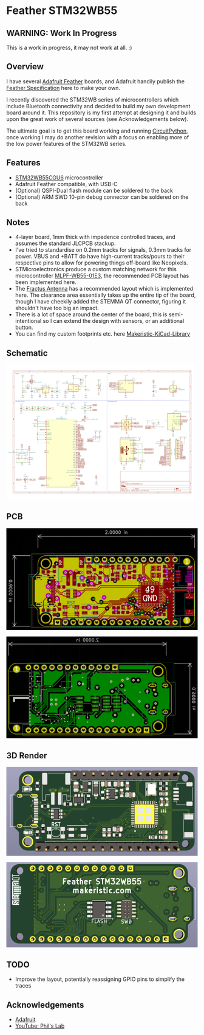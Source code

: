 # Feather STM32WB55

## WARNING: Work In Progress

This is a work in progress, it may not work at all.  :)

## Overview

I have several [Adafruit Feather](https://www.adafruit.com/category/943) boards, and Adafruit handily publish the [Feather Specification](https://learn.adafruit.com/adafruit-feather/feather-specification) here to make your own.  

I recently discovered the STM32WB series of microcontrollers which include Bluetooth connectivity and decided to build my own development board around it.  This repository is my first attempt at designing it and builds upon the great work of several sources (see Acknowledgements below).

The ultimate goal is to get this board working and running [CircuitPython](https://circuitpython.org/), once working I may do another revision with a focus on enabling more of the low power features of the STM32WB series.

## Features

* [STM32WB55CGU6](https://www.st.com/en/microcontrollers-microprocessors/stm32wb55cg.html) microcontroller
* Adafruit Feather compatible, with USB-C
* (Optional) QSPI-Dual flash module can be soldered to the back
* (Optional) ARM SWD 10-pin debug connector can be soldered on the back

## Notes

* 4-layer board, 1mm thick with impedence controlled traces, and assumes the standard JLCPCB stackup.
* I've tried to standardise on 0.2mm tracks for signals, 0.3mm tracks for power.  VBUS and +BATT do have high-current tracks/pours to their respective pins to allow for powering things off-board like Neopixels.
* STMicroelectronics produce a custom matching network for this microcontroller [MLPF-WB55-01E3](https://www.st.com/en/emi-filtering-and-signal-conditioning/mlpf-wb55-01e3.html), the recommended PCB layout has been implemented here.
* The [Fractus Antenna](https://fractusantennas.com/compact-reach-xtend-nn01-102/) has a recommended layout which is implemented here.  The clearance area essentially takes up the entire tip of the board, though I have cheekily added the STEMMA QT connector, figuring it shouldn't have too big an impact.
* There is a lot of space around the center of the board, this is semi-intentional so I can extend the design with sensors, or an additional button.
* You can find my custom footprints etc. here [Makeristic-KiCad-Library](https://github.com/makeristic/Makeristic-KiCad-Library)

## Schematic

![Schematic](images/schematic.png)

## PCB

![PCB with inner layers](images/pcb1.png)

![PCB without inner layers](images/pcb2.png)

## 3D Render

![3D Front](images/3d-front.png)

![3D Back](images/3d-back.png)

## TODO

* Improve the layout, potentially reassigning GPIO pins to simplify the traces

## Acknowledgements

* [Adafruit](https://www.adafruit.com/)
* [YouTube: Phil's Lab](https://www.youtube.com/c/PhilS94/videos)
